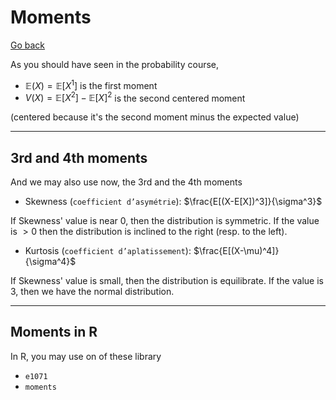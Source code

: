 # Moments

[Go back](../index.md#maths-recap)

As you should have seen in the probability course,

* $\mathbb{E}(X) = \mathbb{E}[X^1]$ is the first moment
* $V(X) = \mathbb{E}[X^2] - \mathbb{E}[X]^2$ is the second centered moment
<span class="tms">
(centered because it's the second moment minus the expected value)
</span>

<hr class="sl">

## 3rd and 4th moments

And we may also use now, the 3rd and the 4th moments

* Skewness (``coefficient d’asymétrie``): $\frac{E[(X-E[X])^3]}{\sigma^3}$ 

If Skewness' value is near $0$, then the distribution
is symmetric. If the value is $\gt 0$
then the distribution is inclined to the right
(resp. to the left).

* Kurtosis (``coefficient d’aplatissement``): $\frac{E[(X-\mu)^4]}{\sigma^4}$

If Skewness' value is small, then the distribution is
equilibrate. If the value is 3, then we have the normal
distribution.

<hr class="sr">

## Moments in R

In R, you may use on of these library

* ``e1071``
* ``moments``